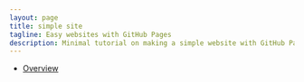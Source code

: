 ```yaml
---
layout: page
title: simple site
tagline: Easy websites with GitHub Pages
description: Minimal tutorial on making a simple website with GitHub Pages
---
```


- [Overview](overview.html)